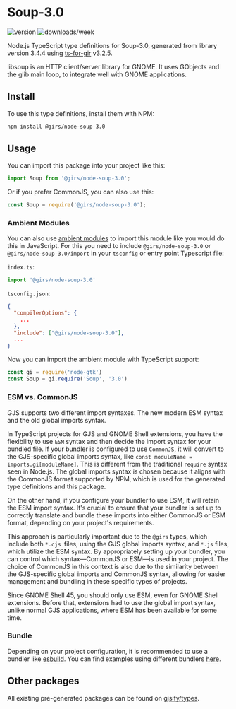 
# Soup-3.0

![version](https://img.shields.io/npm/v/@girs/node-soup-3.0)
![downloads/week](https://img.shields.io/npm/dw/@girs/node-soup-3.0)


Node.js TypeScript type definitions for Soup-3.0, generated from library version 3.4.4 using [ts-for-gir](https://github.com/gjsify/ts-for-gir) v3.2.5.

libsoup is an HTTP client/server library for GNOME. It uses GObjects and the glib main loop, to integrate well with GNOME applications.

## Install

To use this type definitions, install them with NPM:
```bash
npm install @girs/node-soup-3.0
```

## Usage

You can import this package into your project like this:
```ts
import Soup from '@girs/node-soup-3.0';
```

Or if you prefer CommonJS, you can also use this:
```ts
const Soup = require('@girs/node-soup-3.0');
```

### Ambient Modules

You can also use [ambient modules](https://github.com/gjsify/ts-for-gir/tree/main/packages/cli#ambient-modules) to import this module like you would do this in JavaScript.
For this you need to include `@girs/node-soup-3.0` or `@girs/node-soup-3.0/import` in your `tsconfig` or entry point Typescript file:

`index.ts`:
```ts
import '@girs/node-soup-3.0'
```

`tsconfig.json`:
```json
{
  "compilerOptions": {
    ...
  },
  "include": ["@girs/node-soup-3.0"],
  ...
}
```

Now you can import the ambient module with TypeScript support: 

```ts
const gi = require('node-gtk')
const Soup = gi.require('Soup', '3.0')
```



### ESM vs. CommonJS

GJS supports two different import syntaxes. The new modern ESM syntax and the old global imports syntax.

In TypeScript projects for GJS and GNOME Shell extensions, you have the flexibility to use `ESM` syntax and then decide the import syntax for your bundled file. If your bundler is configured to use `CommonJS`, it will convert to the GJS-specific global imports syntax, like `const moduleName = imports.gi[moduleName]`. This is different from the traditional `require` syntax seen in Node.js. The global imports syntax is chosen because it aligns with the CommonJS format supported by NPM, which is used for the generated type definitions and this package.

On the other hand, if you configure your bundler to use ESM, it will retain the ESM import syntax. It's crucial to ensure that your bundler is set up to correctly translate and bundle these imports into either CommonJS or ESM format, depending on your project's requirements.

This approach is particularly important due to the `@girs` types, which include both `*.cjs `files, using the GJS global imports syntax, and `*.js` files, which utilize the ESM syntax. By appropriately setting up your bundler, you can control which syntax—CommonJS or ESM—is used in your project. The choice of CommonJS in this context is also due to the similarity between the GJS-specific global imports and CommonJS syntax, allowing for easier management and bundling in these specific types of projects.

Since GNOME Shell 45, you should only use ESM, even for GNOME Shell extensions. Before that, extensions had to use the global import syntax, unlike normal GJS applications, where ESM has been available for some time.

### Bundle

Depending on your project configuration, it is recommended to use a bundler like [esbuild](https://esbuild.github.io/). You can find examples using different bundlers [here](https://github.com/gjsify/ts-for-gir/tree/main/examples).

## Other packages

All existing pre-generated packages can be found on [gjsify/types](https://github.com/gjsify/types).

